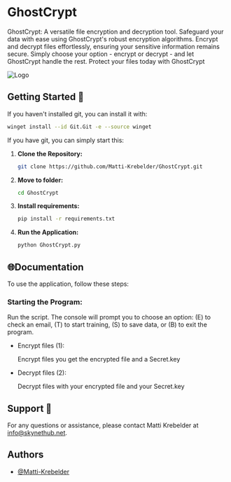 
# GhostCrypt

GhostCrypt: A versatile file encryption and decryption tool. Safeguard your data with ease using GhostCrypt's robust encryption algorithms. Encrypt and decrypt files effortlessly, ensuring your sensitive information remains secure. Simply choose your option - encrypt or decrypt - and let GhostCrypt handle the rest. Protect your files today with GhostCrypt


![Logo](http://skynethub.net/GhostCrypt.png)


## Getting Started 🚀
If you haven't installed git, you can install it with:
   ```bash
   winget install --id Git.Git -e --source winget
   ```

If you have git, you can simply start this:
1. **Clone the Repository:**
   ```bash
   git clone https://github.com/Matti-Krebelder/GhostCrypt.git
   ```

2. **Move to folder:**
   ```bash
   cd GhostCrypt
   ```
3. **Install requirements:**
   ```bash
   pip install -r requirements.txt
   ```

4. **Run the Application:**
   ```bash
   python GhostCrypt.py
   ```
    
## 🌐Documentation


To use the application, follow these steps:

### Starting the Program: 

Run the script. The console will prompt you to choose an option: (E) to check an email, (T) to start training, (S) to save data, or (B) to exit the program.

* Encrypt files (1):

   Encrypt files you get the encrypted file and a Secret.key

* Decrypt files (2):

   Decrypt files with your encrypted file and your Secret.key



## Support 📧

   For any questions or assistance, please contact Matti Krebelder at [info@skynethub.net](mailto:info@skynethub.net).

## Authors

- [@Matti-Krebelder](https://github.com/Matti-Krebelder/)
